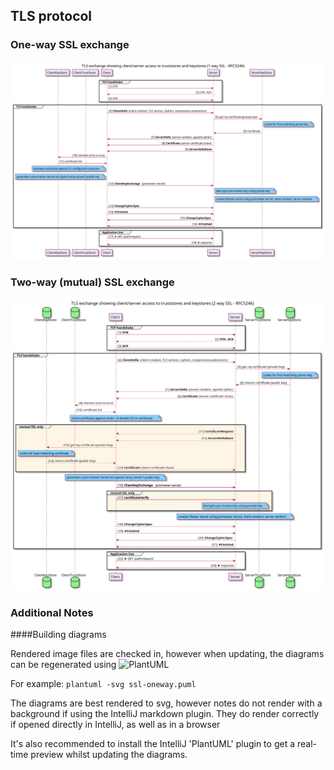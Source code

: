 <!-- SPDX-License-Identifier: CC-BY-4.0 -->
<!-- Copyright Contributors to the Egeria project. -->

## TLS protocol
### One-way SSL exchange
![SSL exchange](ssl-oneway.svg)

### Two-way (mutual) SSL exchange
![SSL exchange](ssl-mutual.svg)

### Additional Notes 
####Building diagrams

Rendered image files are checked in, however when updating, the diagrams can be regenerated using ![PlantUML](https://plantuml.com)
 
For example: 
`plantuml -svg ssl-oneway.puml` 

The diagrams are best rendered to svg, however notes do not render with a background if using the IntelliJ markdown plugin.
They do render correctly if opened directly in IntelliJ, as well as in a browser

It's also recommended to install the IntelliJ 'PlantUML' plugin to get a real-time preview whilst updating the diagrams.

